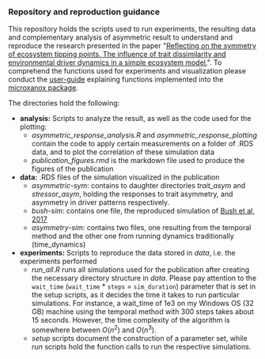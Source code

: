 
### Repository and reproduction guidance

This repository holds the scripts used to run experiments, the resulting data  and complementary analysis of asymmetric result to understand and
reproduce the research presented in the paper "[Reflecting on the symmetry of ecosystem tipping points. The influence of trait dissimilarity and environmental driver dynamics in a simple ecosystem model.](www.dummy.com)". To comprehend the functions used for experiments and visualization please conduct the
[user-guide](www.dummy-link.com) explaining functions implemented into the [microxanox package](https://github.com/UZH-PEG/microxanox).

The directories hold the following:

* **analysis:** Scripts to analyze the result, as well as the code used for the plotting:
  - *asymmetric_response_analysis.R* and *asymmetric_response_plotting* contain the code to apply certain measurements on a folder of .RDS data, and to plot the correlation of these simulation data
  - *publication_figures.rmd* is the markdown file used to produce the figures of the publication
* **data:** .RDS files of the simulation visualized in the publication
  - *asymmetric-sym*: contains to daughter directories *trait_asym* and *stressor_asym*, holding the responses to trait asymmetry, and asymmetry in driver patterns respectively.
  - *bush-sim*: contains one file, the reproduced simulation of [Bush et al, 2017](https://www.nature.com/articles/s41467-017-00912-x)
  - *asymmetry-sim*: contains two files, one resulting from the temporal method and the other one from running dynamics traditionally (time_dynamics)
* **experiments:** Scripts to reproduce the data stored in *data*, i.e. the experiments performed
  - *run_all.R* runs all simulations used for the publication after creating the necessary directory structure in *data*. Please pay attention to the `wait_time` (`wait_time` * `steps` = `sim_duration`) parameter that is set in the setup scripts, as it decides the time it takes to run particular simulations. For instance, a wait_time of 1e3 on my Windows OS (32 GB) machine using the temporal method with 300 steps takes about 15 seconds. However, the time complexity of the algorithm is somewhere between $O(n^2)$ and $O(n^3)$.
  - *setup* scripts document the construction of a parameter set, while *run* scripts hold the function calls to run the respective simulations.
